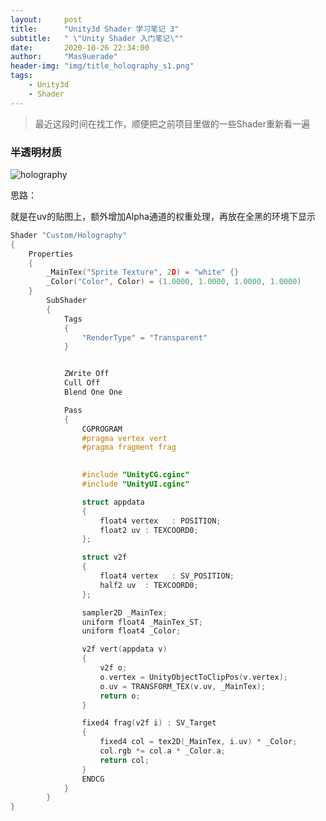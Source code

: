 ```yaml
---
layout:     post
title:      "Unity3d Shader 学习笔记 3"
subtitle:   " \"Unity Shader 入门笔记\""
date:       2020-10-26 22:34:00
author:     "Mas9uerade"
header-img: "img/title_holography_s1.png"
tags:
    - Unity3d
    - Shader	
---
```


>  最近这段时间在找工作，顺便把之前项目里做的一些Shader重新看一遍

### 半透明材质

![holography](https://mas9uerade.github.io/img/in-post/UnityShader3/holography.gif)

思路：

就是在uv的贴图上，额外增加Alpha通道的权重处理，再放在全黑的环境下显示

```C
Shader "Custom/Holography"
{
	Properties
	{
		_MainTex("Sprite Texture", 2D) = "white" {}
		_Color("Color", Color) = (1.0000, 1.0000, 1.0000, 1.0000)
	}
		SubShader
		{
			Tags
			{
				"RenderType" = "Transparent"
			}


			ZWrite Off
			Cull Off
			Blend One One

			Pass
			{
				CGPROGRAM
				#pragma vertex vert
				#pragma fragment frag
	

				#include "UnityCG.cginc"
				#include "UnityUI.cginc"

				struct appdata
				{
					float4 vertex   : POSITION;
					float2 uv : TEXCOORD0;
				};

				struct v2f
				{
					float4 vertex   : SV_POSITION;
					half2 uv  : TEXCOORD0;
				};

				sampler2D _MainTex;
				uniform float4 _MainTex_ST;
				uniform float4 _Color;

				v2f vert(appdata v)
				{
					v2f o;
					o.vertex = UnityObjectToClipPos(v.vertex);
					o.uv = TRANSFORM_TEX(v.uv, _MainTex);
					return o;
				}

				fixed4 frag(v2f i) : SV_Target
				{
					fixed4 col = tex2D(_MainTex, i.uv) * _Color;
					col.rgb *= col.a * _Color.a;
					return col;
				}
				ENDCG
			}
		}
}
```
